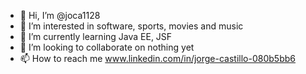 - 👋 Hi, I’m @joca1128
- 👀 I’m interested in software, sports, movies and music
- 🌱 I’m currently learning Java EE, JSF
- 💞️ I’m looking to collaborate on nothing yet
- 📫 How to reach me www.linkedin.com/in/jorge-castillo-080b5bb6

<!---
joca1128/joca1128 is a ✨ special ✨ repository because its `README.md` (this file) appears on your GitHub profile.
You can click the Preview link to take a look at your changes.
--->
